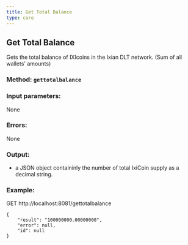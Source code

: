 ```yaml
---
title: Get Total Balance
type: core
---
```

## Get Total Balance
Gets the total balance of IXIcoins in the Ixian DLT network. (Sum of all wallets' amounts)
### Method: `gettotalbalance`
### Input parameters:
None

### Errors:
None

### Output:
- a JSON object containinly the number of total IxiCoin supply as a decimal string.

### Example:
GET http://localhost:8081/gettotalbalance
```
{
	"result": "100000000.00000000",
	"error": null,
	"id": null
}
```
